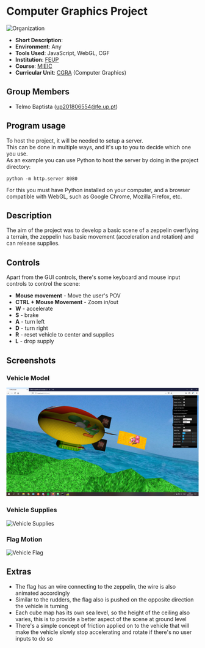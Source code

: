 # Computer Graphics Project
![Organization](https://img.shields.io/badge/FEUP-MIEIC-red)

- **Short Description**:
- **Environment**: Any
- **Tools Used**: JavaScript, WebGL, CGF
- **Institution**: [FEUP](https://sigarra.up.pt/feup/en/web_page.Inicial)
- **Course**: [MIEIC](https://sigarra.up.pt/feup/en/cur_geral.cur_view?pv_curso_id=742&pv_ano_lectivo=2019)
- **Curricular Unit**: [CGRA](https://sigarra.up.pt/feup/pt/ucurr_geral.ficha_uc_view?pv_ocorrencia_id=436438) (Computer Graphics)

## Group Members
- Telmo Baptista (up201806554@fe.up.pt)

## Program usage
To host the project, it will be needed to setup a server.  
This can be done in multiple ways, and it's up to you to decide which one you use.  
As an example you can use Python to host the server by doing in the project directory:
```shell
python -m http.server 8080
```
For this you must have Python installed on your computer, and a browser compatible with WebGL, such as Google Chrome, Mozilla Firefox, etc.

## Description
The aim of the project was to develop a basic scene of a zeppelin overflying a terrain, the zeppelin has basic movement (acceleration and rotation) and can release supplies.

## Controls
Apart from the GUI controls, there's some keyboard and mouse input controls to control the scene:
- **Mouse movement** - Move the user's POV
- **CTRL + Mouse Movement** - Zoom in/out
- **W** - accelerate
- **S** - brake
- **A** - turn left
- **D** - turn right
- **R** - reset vehicle to center and supplies
- **L** - drop supply

## Screenshots
### Vehicle Model
![Vehicle Model](./screenshots/proj-t7g10-1.png)

### Vehicle Supplies
![Vehicle Supplies](./screenshots/proj-t7g10-3.png)

### Flag Motion
![Vehicle Flag](./screenshots/proj-t7g10-5.png)

## Extras
- The flag has an wire connecting to the zeppelin, the wire is also animated accordingly
- Similar to the rudders, the flag also is pushed on the opposite direction the vehicle is turning
- Each cube map has its own sea level, so the height of the ceiling also varies, this is to provide a better aspect of the scene at ground level
- There's a simple concept of friction applied on to the vehicle that will make the vehicle slowly stop accelerating and rotate if there's no user inputs to do so
